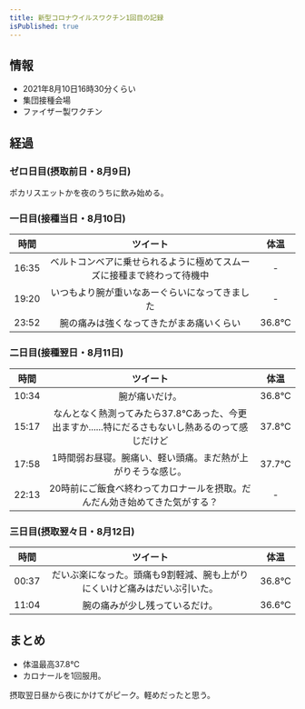 ```yaml
---
title: 新型コロナウイルスワクチン1回目の記録
isPublished: true
---
```


## 情報

- 2021年8月10日16時30分くらい
- 集団接種会場
- ファイザー製ワクチン

## 経過

### ゼロ日目(摂取前日・8月9日)

ポカリスエットかを夜のうちに飲み始める。

### 一日目(接種当日・8月10日)

|時間|ツイート|体温|
|:--:|:------:|:--:|
|16:35|ベルトコンベアに乗せられるように極めてスムーズに接種まで終わって待機中|-|
|19:20|いつもより腕が重いなあーぐらいになってきました|-|
|23:52|腕の痛みは強くなってきたがまあ痛いくらい|36.8℃|

### 二日目(接種翌日・8月11日)

|時間|ツイート|体温|
|:--:|:------:|:--:|
|10:34|腕が痛いだけ。|36.8℃|
|15:17|なんとなく熱測ってみたら37.8℃あった、今更出ますか......特にだるさもないし熱あるのって感じだけど|37.8℃|
|17:58|1時間弱お昼寝。腕痛い、軽い頭痛。まだ熱が上がりそうな感じ。|37.7℃|
|22:13|20時前にご飯食べ終わってカロナールを摂取。だんだん効き始めてきた気がする？|-|

### 三日目(摂取翌々日・8月12日)

|時間|ツイート|体温|
|:--:|:------:|:--:|
|00:37|だいぶ楽になった。頭痛も9割軽減、腕も上がりにくいけど痛みはだいぶ引いた。|36.8℃|
|11:04|腕の痛みが少し残っているだけ。|36.6℃|

## まとめ

- 体温最高37.8℃
- カロナールを1回服用。

摂取翌日昼から夜にかけてがピーク。軽めだったと思う。

